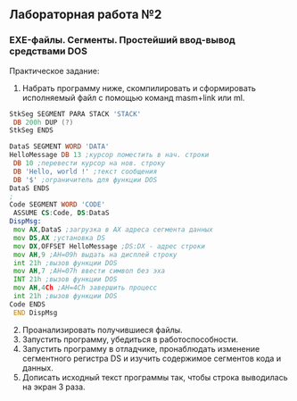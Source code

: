 ## Лабораторная работа №2
### EXE-файлы. Сегменты. Простейший ввод-вывод средствами DOS

Практическое задание:
1. Набрать программу ниже, скомпилировать и сформировать
   исполняемый файл с помощью команд masm+link или ml.
```asm
StkSeg SEGMENT PARA STACK 'STACK'
 DB 200h DUP (?)
StkSeg ENDS

DataS SEGMENT WORD 'DATA'
HelloMessage DB 13 ;курсор поместить в нач. строки
 DB 10 ;перевести курсор на нов. строку
 DB 'Hello, world !' ;текст сообщения
 DB '$' ;ограничитель для функции DOS
DataS ENDS
;
Code SEGMENT WORD 'CODE'
 ASSUME CS:Code, DS:DataS
DispMsg:
 mov AX,DataS ;загрузка в AX адреса сегмента данных
 mov DS,AX ;установка DS
 mov DX,OFFSET HelloMessage ;DS:DX - адрес строки
 mov AH,9 ;АН=09h выдать на дисплей строку
 int 21h ;вызов функции DOS
 mov AH,7 ;АН=07h ввести символ без эха
 INT 21h ;вызов функции DOS
 mov AH,4Ch ;АН=4Ch завершить процесс
 int 21h ;вызов функции DOS
Code ENDS
 END DispMsg
```
2. Проанализировать получившиеся файлы.
3. Запустить программу, убедиться в работоспособности.
4. Запустить программу в отладчике, пронаблюдать изменение сегментного
   регистра DS и изучить содержимое сегментов кода и данных.
5. Дописать исходный текст программы так, чтобы строка выводилась на экран 3
   раза.